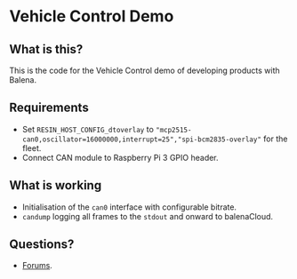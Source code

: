 # Vehicle Control Demo

## What is this?

This is the code for the Vehicle Control demo of developing products with Balena.

## Requirements

- Set `RESIN_HOST_CONFIG_dtoverlay` to `"mcp2515-can0,oscillator=16000000,interrupt=25","spi-bcm2835-overlay"` for the fleet.
- Connect CAN module to Raspberry Pi 3 GPIO header.

## What is working

- Initialisation of the `can0` interface with configurable bitrate.
- `candump` logging all frames to the `stdout` and onward to balenaCloud.

## Questions?

- [Forums](https://forums.balena.io).
